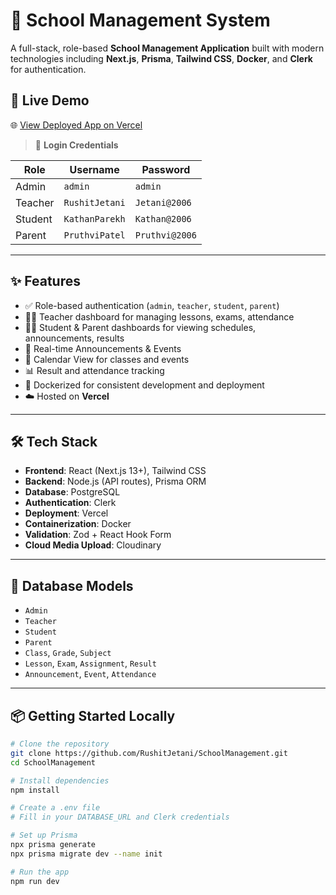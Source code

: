 # 🏫 School Management System

A full-stack, role-based **School Management Application** built with modern technologies including **Next.js**, **Prisma**, **Tailwind CSS**, **Docker**, and **Clerk** for authentication.

## 🚀 Live Demo

🌐 [View Deployed App on Vercel](https://school-management-ecru.vercel.app/)

> 🔐 **Login Credentials**

| Role    | Username       | Password  |
|---------|----------------|-----------|
| Admin   | `admin`       | `admin` |
| Teacher | `RushitJetani`     | `Jetani@2006` |
| Student | `KathanParekh`     | `Kathan@2006` |
| Parent  | `PruthviPatel`    | `Pruthvi@2006` |

---

## ✨ Features

- ✅ Role-based authentication (`admin`, `teacher`, `student`, `parent`)
- 🧑‍🏫 Teacher dashboard for managing lessons, exams, attendance
- 👩‍🎓 Student & Parent dashboards for viewing schedules, announcements, results
- 📣 Real-time Announcements & Events
- 📅 Calendar View for classes and events
- 📊 Result and attendance tracking
- 📁 Dockerized for consistent development and deployment
- ☁️ Hosted on **Vercel**

---

## 🛠️ Tech Stack

- **Frontend**: React (Next.js 13+), Tailwind CSS
- **Backend**: Node.js (API routes), Prisma ORM
- **Database**: PostgreSQL
- **Authentication**: Clerk
- **Deployment**: Vercel
- **Containerization**: Docker
- **Validation**: Zod + React Hook Form
- **Cloud Media Upload**: Cloudinary

---

## 🧱 Database Models

- `Admin`
- `Teacher`
- `Student`
- `Parent`
- `Class`, `Grade`, `Subject`
- `Lesson`, `Exam`, `Assignment`, `Result`
- `Announcement`, `Event`, `Attendance`

---

## 📦 Getting Started Locally

```bash
# Clone the repository
git clone https://github.com/RushitJetani/SchoolManagement.git
cd SchoolManagement

# Install dependencies
npm install

# Create a .env file
# Fill in your DATABASE_URL and Clerk credentials

# Set up Prisma
npx prisma generate
npx prisma migrate dev --name init

# Run the app
npm run dev
